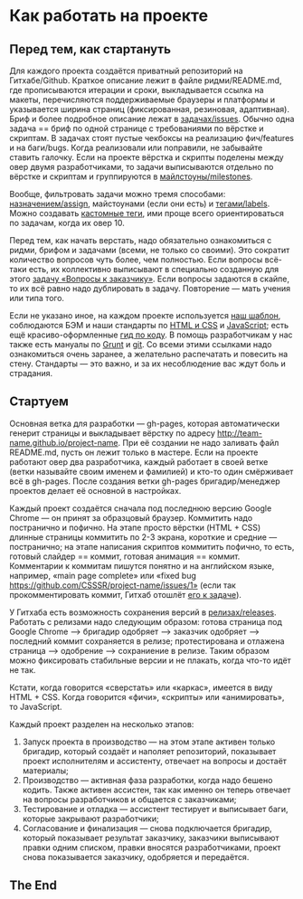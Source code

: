 # Как работать на проекте

## Перед тем, как стартануть

Для каждого проекта создаётся приватный репозиторий на Гитхабе/Github. Краткое описание лежит в файле ридми/README.md, где прописываются итерации и сроки, выкладывается ссылка на макеты, перечисляются поддерживаемые браузеры и платформы и указывается ширина страниц (фиксированная, резиновая, адаптивная). Бриф и более подробное описание лежат в [задачах/issues](http://prntscr.com/3zb96e). Обычно одна задача == бриф по одной странице с требованиями по вёрстке и скриптам. В задачах стоят пустые чекбоксы на реализацию фич/features и на баги/bugs. Когда реализовали или поправили, не забывайте ставить галочку. Если на проекте вёрстка и скрипты поделены между овер двумя разработчиками, то задачи выписываются отдельно по вёрстке и скриптам и группируются в [майлстоуны/milestones](http://prntscr.com/3zbadb).

Вообще, фильтровать задачи можно тремя способами: [назначением/assign](http://prntscr.com/3zbcax), майстоунами (если они есть) и [тегами/labels](http://prntscr.com/3zbcik). Можно создавать [кастомные теги](http://prntscr.com/3zbd1q), ими проще всего ориентироваться по задачам, когда их овер 10.

Перед тем, как начать верстать, надо обязательно ознакомиться с ридми, брифом и задачами (всеми, не только со своими). Это сократит количество вопросов чуть более, чем полностью. Если вопросы всё-таки есть, их коллективно выписывают в специально созданную для этого [задачу «Вопросы к заказчику»](http://prntscr.com/3zbbr7). Если вопросы задаются в скайпе, то их всё равно надо дублировать в задачу. Повторение — мать учения или типа того.

Если не указано иное, на каждом проекте используется [наш шаблон](https://github.com/CSSSR/csssr-project-template/), соблюдаются БЭМ и наши стандарты по [HTML и CSS](https://github.com/CSSSR/sputnik/blob/master/Standart.md) и [JavaScript](https://github.com/CSSSR/sputnik/blob/master/JavaScript.md); есть ещё красиво-оформленные [гид по коду](http://csssr.github.io/code-guide/). В помощь разработчикам у нас также есть мануалы по [Grunt](https://github.com/CSSSR/sputnik/blob/master/Grunt.md) и [git](https://github.com/CSSSR/sputnik/blob/master/Git.md). Со всеми этими ссылками надо ознакомиться очень заранее, а желательно распечатать и повесить на стену. Стандарты — это важно, и за их несоблюдение вас ждут боль и страдания.

## Стартуем

Основная ветка для разработки — gh-pages, которая автоматически генерит страницы и выкладывает вёрстку по адресу http://team-name.github.io/project-name. При её создании не надо заливать файл README.md, пусть он лежит только в мастере. Если на проекте работают овер два разработчика, каждый работает в своей ветке (ветки называйте своим именем и фамилией) и кто-то один смёрживает всё в gh-pages. После создания ветки gh-pages бригадир/менеджер проектов делает её основной в настройках.

Каждый проект создаётся сначала под последнюю версию Google Chrome — он принят за образцовый браузер. Коммитить надо постранично и пофично. На этапе просто вёрстки (HTML + CSS) длинные страницы коммитить по 2-3 экрана, короткие и средние — постранично; на этапе написания скриптов коммитить пофично, то есть, готовый слайдер == коммит, готовая анимация == коммит. Комментарии к коммитам пишутся понятно и на английском языке, например, «main page complete» или «fixed bug https://github.com/CSSSR/project-name/issues/1» (если так прокомментировать коммит, Гитхаб отошлёт [его к задаче](http://prntscr.com/3zbyi2)).

У Гитхаба есть возможность сохранения версий в [релизах/releases](http://prntscr.com/3zb2kf). Работать с релизами надо следующим образом: готова страница под Google Chrome —> бригадир одобряет —> заказчик одобряет —> последний коммит сохраняется в релизе; протестирована и отлажена страница —> одобрение —> сохраниение в релизе. Таким образом можно фиксировать стабильные версии и не плакать, когда что-то идёт не так.

Кстати, когда говорится «сверстать» или «каркас», имеется в виду HTML + CSS. Когда говорится «фичи», «скрипты» или «анимировать», то JavaScript.

Каждый проект разделен на несколько этапов:

1. Запуск проекта в производство — на этом этапе активен только бригадир, который создаёт и наполяет репозиторий, показывает проект исполнителям и ассистенту, отвечает на вопросы и достаёт материалы;
2. Производство — активная фаза разработки, когда надо бешено кодить. Также активен ассистен, так как именно он теперь отвечает на вопросы разработчиков и общается с заказчиками;
3. Тестирование и отладка — ассистент тестирует и выписывает баги, которые закрывают разработчики;
4. Согласование и финализация — снова подключается бригадир, который показывает результат заказчику, заказчики выписывают правки одним списком, правки вносятся разработчиками, проект снова показывается заказчику, одобряется и передаётся.

## The End

